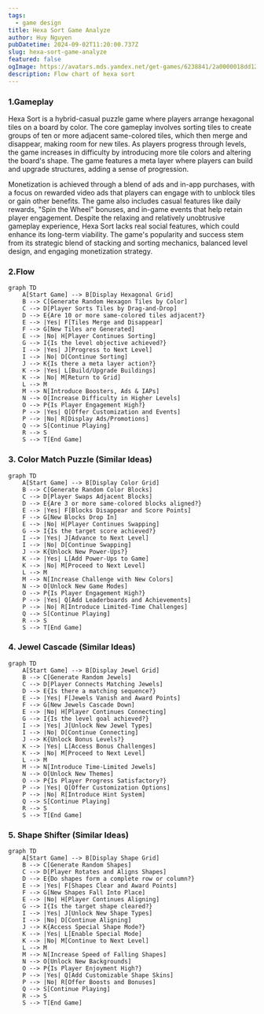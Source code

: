 ```yaml
---
tags:
  - game design
title: Hexa Sort Game Analyze
author: Huy Nguyen
pubDatetime: 2024-09-02T11:20:00.737Z
slug: hexa-sort-game-analyze
featured: false
ogImage: https://avatars.mds.yandex.net/get-games/6238841/2a0000018dd12aed5b7bd426de200506e45a/orig
description: Flow chart of hexa sort
---
```

### 1.Gameplay

Hexa Sort is a hybrid-casual puzzle game where players arrange hexagonal tiles on a board by color. The core gameplay involves sorting tiles to create groups of ten or more adjacent same-colored tiles, which then merge and disappear, making room for new tiles. As players progress through levels, the game increases in difficulty by introducing more tile colors and altering the board's shape. The game features a meta layer where players can build and upgrade structures, adding a sense of progression.

Monetization is achieved through a blend of ads and in-app purchases, with a focus on rewarded video ads that players can engage with to unblock tiles or gain other benefits. The game also includes casual features like daily rewards, "Spin the Wheel" bonuses, and in-game events that help retain player engagement. Despite the relaxing and relatively unobtrusive gameplay experience, Hexa Sort lacks real social features, which could enhance its long-term viability. The game's popularity and success stem from its strategic blend of stacking and sorting mechanics, balanced level design, and engaging monetization strategy.

### 2.Flow

```mermaid
graph TD
    A[Start Game] --> B[Display Hexagonal Grid]
    B --> C[Generate Random Hexagon Tiles by Color]
    C --> D[Player Sorts Tiles by Drag-and-Drop]
    D --> E{Are 10 or more same-colored tiles adjacent?}
    E --> |Yes| F[Tiles Merge and Disappear]
    F --> G[New Tiles are Generated]
    E --> |No| H[Player Continues Sorting]
    G --> I{Is the level objective achieved?}
    I --> |Yes| J[Progress to Next Level]
    I --> |No| D[Continue Sorting]
    J --> K{Is there a meta layer action?}
    K --> |Yes| L[Build/Upgrade Buildings]
    K --> |No| M[Return to Grid]
    L --> M
    M --> N[Introduce Boosters, Ads & IAPs]
    N --> O[Increase Difficulty in Higher Levels]
    O --> P{Is Player Engagement High?}
    P --> |Yes| Q[Offer Customization and Events]
    P --> |No| R[Display Ads/Promotions]
    Q --> S[Continue Playing]
    R --> S
    S --> T[End Game]
```

### 3. Color Match Puzzle (Similar Ideas)
```mermaid
graph TD
    A[Start Game] --> B[Display Color Grid]
    B --> C[Generate Random Color Blocks]
    C --> D[Player Swaps Adjacent Blocks]
    D --> E{Are 3 or more same-colored blocks aligned?}
    E --> |Yes| F[Blocks Disappear and Score Points]
    F --> G[New Blocks Drop In]
    E --> |No| H[Player Continues Swapping]
    G --> I{Is the target score achieved?}
    I --> |Yes| J[Advance to Next Level]
    I --> |No| D[Continue Swapping]
    J --> K{Unlock New Power-Ups?}
    K --> |Yes| L[Add Power-Ups to Game]
    K --> |No| M[Proceed to Next Level]
    L --> M
    M --> N[Increase Challenge with New Colors]
    N --> O[Unlock New Game Modes]
    O --> P{Is Player Engagement High?}
    P --> |Yes| Q[Add Leaderboards and Achievements]
    P --> |No| R[Introduce Limited-Time Challenges]
    Q --> S[Continue Playing]
    R --> S
    S --> T[End Game]

```

### 4. Jewel Cascade (Similar Ideas)
```mermaid
graph TD
    A[Start Game] --> B[Display Jewel Grid]
    B --> C[Generate Random Jewels]
    C --> D[Player Connects Matching Jewels]
    D --> E{Is there a matching sequence?}
    E --> |Yes| F[Jewels Vanish and Award Points]
    F --> G[New Jewels Cascade Down]
    E --> |No| H[Player Continues Connecting]
    G --> I{Is the level goal achieved?}
    I --> |Yes| J[Unlock New Jewel Types]
    I --> |No| D[Continue Connecting]
    J --> K{Unlock Bonus Levels?}
    K --> |Yes| L[Access Bonus Challenges]
    K --> |No| M[Proceed to Next Level]
    L --> M
    M --> N[Introduce Time-Limited Jewels]
    N --> O[Unlock New Themes]
    O --> P{Is Player Progress Satisfactory?}
    P --> |Yes| Q[Offer Customization Options]
    P --> |No| R[Introduce Hint System]
    Q --> S[Continue Playing]
    R --> S
    S --> T[End Game]
```

### 5. Shape Shifter (Similar Ideas)
```mermaid
graph TD
    A[Start Game] --> B[Display Shape Grid]
    B --> C[Generate Random Shapes]
    C --> D[Player Rotates and Aligns Shapes]
    D --> E{Do shapes form a complete row or column?}
    E --> |Yes| F[Shapes Clear and Award Points]
    F --> G[New Shapes Fall Into Place]
    E --> |No| H[Player Continues Aligning]
    G --> I{Is the target shape cleared?}
    I --> |Yes| J[Unlock New Shape Types]
    I --> |No| D[Continue Aligning]
    J --> K{Access Special Shape Mode?}
    K --> |Yes| L[Enable Special Mode]
    K --> |No| M[Continue to Next Level]
    L --> M
    M --> N[Increase Speed of Falling Shapes]
    N --> O[Unlock New Backgrounds]
    O --> P{Is Player Enjoyment High?}
    P --> |Yes| Q[Add Customizable Shape Skins]
    P --> |No| R[Offer Boosts and Bonuses]
    Q --> S[Continue Playing]
    R --> S
    S --> T[End Game]

```